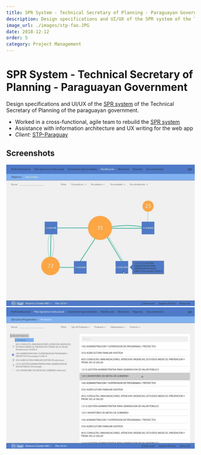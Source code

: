 ```yaml
---
title: SPR System - Technical Secretary of Planning - Paraguayan Government
description: Design specifications and UI/UX of the SPR system of the Technical Secretary of Planning of the paraguayan government. 
image_url: ./images/stp-fao.JPG
date: 2018-12-12
order: 5
category: Project Management
---
```


<!-- image files: E:\NMS\PROYECTOS NMS\IQSOLUTIONS\STP FAO\imagenes\PresentacionDraft02-20171220 -->

# SPR System - Technical Secretary of Planning - Paraguayan Government

Design specifications and UI/UX of the [SPR system](https://login.stp.gov.py/cas/login) of the Technical Secretary of Planning of the paraguayan government.
 - Worked in a cross-functional, agile team to rebuild the [SPR system](https://www.stp.gov.py/v1/instrumentos-spr/)
 - Assistance with information architecture and UX writing for the web app
 - _Client:_ [STP-Paraguay](https://www.stp.gov.py/v1/) 

## Screenshots

 <a href="./images/stp-fao/1.jpg">
<img src="./images/stp-fao/1.jpg" alt="STP-FAO SPR"/>
</a>

 <a href="./images/stp-fao/2.jpg">
<img src="./images/stp-fao/2.jpg" alt="STP-FAO SPR"/>
</a>